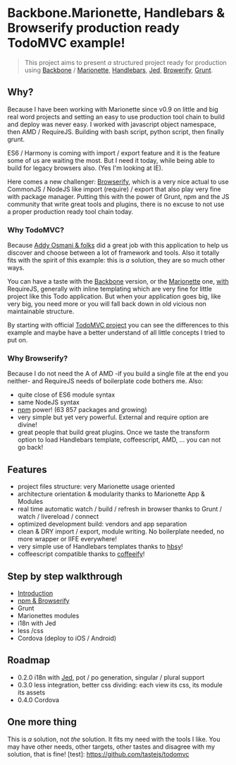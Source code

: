 Backbone.Marionette, Handlebars & Browserify production ready TodoMVC example!
===============================================================================

> This project aims to present *a* structured project ready for production using [Backbone](http://backbonejs.org/) / [Marionette](http://marionettejs.com/), [Handlebars](http://handlebarsjs.com/), [Jed](http://slexaxton.github.io/Jed/), [Browerify](http://browserify.org/), [Grunt](http://gruntjs.com/).

## Why?

Because I have been working with Marionette since v0.9 on little and big real word projects and setting an easy to use production tool chain to build and deploy was never easy. I worked with javascript object namespace, then AMD / RequireJS. Building with bash script, python script, then finally grunt.

ES6 / Harmony is coming with import / export feature and it is the feature some of us are waiting the most. But I need it today, while being able to build for legacy browsers also. (Yes I'm looking at IE).

Here comes a new challenger: [Browserify](http://browserify.org/), which is a very nice actual to use CommonJS / NodeJS like import (require) / export that also play very fine with package manager. Putting this with the power of Grunt, npm and the JS community that write great tools and plugins, there is no excuse to not use a proper production ready tool chain today.


### Why TodoMVC?

Because [Addy Osmani & folks](https://github.com/tastejs/todomvc) did a great job with this application to help us discover and choose between a lot of framework and tools. Also it totally fits with the spirit of this example: this is *a* solution, they are so much other ways.

You can have a taste with the [Backbone](http://todomvc.com/architecture-examples/backbone/) version, or the [Marionette](http://todomvc.com/labs/architecture-examples/backbone_marionette/) one, [with](https://github.com/tastejs/todomvc/tree/gh-pages/labs/dependency-examples/backbone_marionette_require) RequireJS, generally with inline templating which are very fine for little project like this Todo application. But when your application goes big, like very big, you need more or you will fall back down in old vicious non maintainable structure.

By starting with official [TodoMVC project](http://todomvc.com/) you can see the differences to this example and maybe have a better understand of all little concepts I tried to put on.


### Why Browserify?

Because I do not need the A of AMD -if you build a single file at the end you neither- and RequireJS needs of boilerplate code bothers me. Also:

* quite close of ES6 module syntax
* same NodeJS syntax
* [npm](https://www.npmjs.org/) power! (63 857 packages and growing)
* very simple but yet very powerful. External and require option are divine!
* great people that build great plugins. Once we taste the transform option to load Handlebars template, coffeescript, AMD, ... you can not go back!


## Features

* project files structure: very Marionette usage oriented
* architecture orientation & modularity thanks to Marionette App & Modules
* real time automatic watch / build / refresh in browser thanks to Grunt / watch / livereload / connect
* optimized development build: vendors and app separation
* clean & DRY import / export, module writing. No boilerplate needed, no more wrapper or IIFE everywhere!
* very simple use of Handlebars templates thanks to [hbsy](https://github.com/epeli/node-hbsfy)!
* coffeescript compatible thanks to [coffeeify](https://github.com/jnordberg/coffeeify)!


## Step by step walkthrough

* [Introduction](http://www.jeromesteunou.net/recipe-for-marionette-handlebars-browserify-grunt.html)
* [npm & Browserify](http://www.jeromesteunou.net/browserify-why-and-how.html)
* Grunt
* Marionettes modules
* i18n with Jed
* less /css
* Cordova (deploy to iOS / Android)


## Roadmap

* 0.2.0 i18n with [Jed](http://slexaxton.github.io/Jed/), pot / po generation, singular / plural support
* 0.3.0 less integration, better css dividing: each view its css, its module its assets
* 0.4.0 Cordova


## One more thing

This is *a* solution, not *the* solution. It fits my need with the tools I like. You may have other needs, other targets, other tastes and disagree with my solution, that is fine!
[test]: https://github.com/tastejs/todomvc
